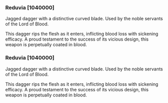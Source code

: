 ### Reduvia [1040000]

Jagged dagger with a distinctive curved blade. Used by the noble servants of the Lord of Blood.

This dagger rips the flesh as it enters, inflicting blood loss with sickening efficacy. A proud testament to the success of its vicious design, this weapon is perpetually coated in blood.### Reduvia [1040000]

Jagged dagger with a distinctive curved blade. Used by the noble servants of the Lord of Blood.

This dagger rips the flesh as it enters, inflicting blood loss with sickening efficacy. A proud testament to the success of its vicious design, this weapon is perpetually coated in blood.